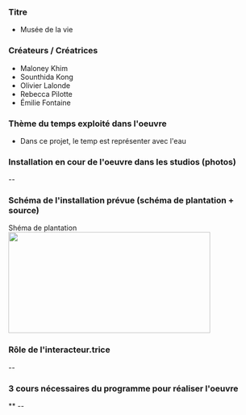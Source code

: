 ### Titre
* Musée de la vie

### Créateurs / Créatrices
* Maloney Khim
* Sounthida Kong
* Olivier Lalonde
* Rebecca Pilotte
* Émilie Fontaine

### Thème du temps exploité dans l'oeuvre
* Dans ce projet, le temp est représenter avec l'eau

### Installation en cour de l'oeuvre dans les studios (photos)
--

### Schéma de l'installation prévue (schéma de plantation + source)
Shéma de plantation
<img src="../media/media_chronaufrage.png" width="400" height="200">

### Rôle de l'interacteur.trice
--

### 3 cours nécessaires du programme pour réaliser l'oeuvre
** --
